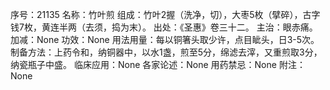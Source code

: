 序号：21135
名称：竹叶煎
组成：竹叶2握（洗净，切），大枣5枚（擘碎），古字钱7枚，黄连半两（去须，捣为末）。
出处：《圣惠》卷三十二。
主治：眼赤痛。
加减：None
功效：None
用法用量：每以铜箸头取少许，点目眦头，日3-5次。
制备方法：上药令和，纳铜器中，以水1盏，煎至5分，绵滤去滓，又重煎取3分，纳瓷瓶子中盛。
临床应用：None
各家论述：None
用药禁忌：None
附注：None
